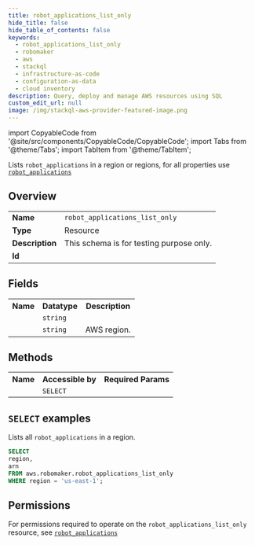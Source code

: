 ```yaml
---
title: robot_applications_list_only
hide_title: false
hide_table_of_contents: false
keywords:
  - robot_applications_list_only
  - robomaker
  - aws
  - stackql
  - infrastructure-as-code
  - configuration-as-data
  - cloud inventory
description: Query, deploy and manage AWS resources using SQL
custom_edit_url: null
image: /img/stackql-aws-provider-featured-image.png
---
```


import CopyableCode from '@site/src/components/CopyableCode/CopyableCode';
import Tabs from '@theme/Tabs';
import TabItem from '@theme/TabItem';

Lists <code>robot_applications</code> in a region or regions, for all properties use <a href="/services/serviceName/robot_applications/"><code>robot_applications</code></a>

## Overview
<table>
<tbody>
<tr><td><b>Name</b></td><td><code>robot_applications_list_only</code></td></tr>
<tr><td><b>Type</b></td><td>Resource</td></tr>
<tr><td><b>Description</b></td><td>This schema is for testing purpose only.</td></tr>
<tr><td><b>Id</b></td><td><CopyableCode code="aws.robomaker.robot_applications_list_only" /></td></tr>
</tbody>
</table>

## Fields
<table>
<tbody>
<tr><th>Name</th><th>Datatype</th><th>Description</th></tr><tr><td><CopyableCode code="arn" /></td><td><code>string</code></td><td></td></tr>
<tr><td><CopyableCode code="region" /></td><td><code>string</code></td><td>AWS region.</td></tr>
</tbody>
</table>

## Methods

<table>
<tbody>
  <tr>
    <th>Name</th>
    <th>Accessible by</th>
    <th>Required Params</th>
  </tr>
  <tr>
    <td><CopyableCode code="list_resources" /></td>
    <td><code>SELECT</code></td>
    <td><CopyableCode code="region" /></td>
  </tr>
</tbody>
</table>

## `SELECT` examples
Lists all <code>robot_applications</code> in a region.
```sql
SELECT
region,
arn
FROM aws.robomaker.robot_applications_list_only
WHERE region = 'us-east-1';
```


## Permissions

For permissions required to operate on the <code>robot_applications_list_only</code> resource, see <a href="/services/robomaker/robot_applications/#permissions"><code>robot_applications</code></a>

